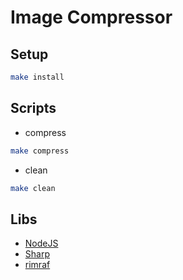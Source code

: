 # Image Compressor

## Setup

```bash
make install
```

## Scripts

- compress

```bash
make compress
```

- clean

```bash
make clean
```

## Libs

- [NodeJS](https://nodejs.org/)
- [Sharp](https://sharp.pixelplumbing.com/)
- [rimraf](https://github.com/isaacs/rimraf)
